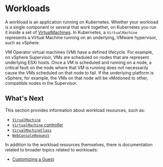 # Workloads

A workload is an application running on Kubernetes. Whether your workload is a single component or several that work together, on Kubernetes you run it inside a set of [VirtualMachines](./vm.md). In Kubernetes, a `VirtualMachine` represents a Virtual Machine running on an underlying, VMware hypervisor, such as vSphere.

VM Operator virtual machines (VM) have a defined lifecycle. For example, on vSphere Supervisor, VMs are scheduled on nodes that are represent underlying ESXi hosts. Once a VM is scheduled and running on a node, a critical fault on the node where that VM is running does not necessarily cause the VMs scheduled on that node to fail. If the underlying platform is vSphere, for example, the VMs on that node will be vMotioned to other, compatible nodes in the Supervisor. 

## What's Next

This section provides information about workload resources, such as:

* [`VirualMachine`](./vm.md)
* [`VirtualMachine` controller](./vm-controller.md)
* [`VirualMachineClass`](./vm-class.md)
* [`WebConsoleRequest`](./vm-web-console.md)

In addition to the workload resources themselves, there is documentation related to broader topics related to workloads:

* [Customizing a Guest](./guest.md)
